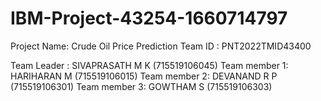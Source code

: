# IBM-Project-43254-1660714797

Project Name: Crude Oil Price Prediction
Team ID : PNT2022TMID43400

Team Leader : SIVAPRASATH M K (715519106045)
Team member 1: HARIHARAN M    (715519106015)
Team member 2: DEVANAND R P   (715519106301)
Team member 3: GOWTHAM S      (715519106303)

